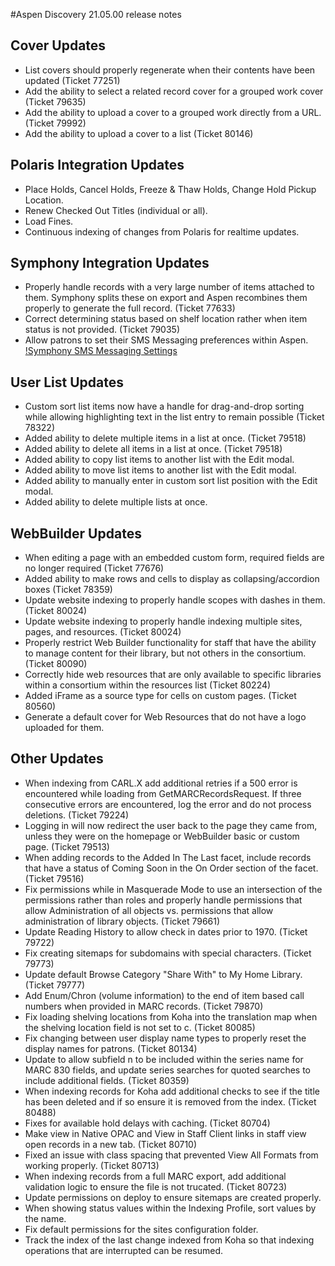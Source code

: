 #Aspen Discovery 21.05.00 release notes
## Cover Updates
- List covers should properly regenerate when their contents have been updated (Ticket 77251)
- Add the ability to select a related record cover for a grouped work cover (Ticket 79635)
- Add the ability to upload a cover to a grouped work directly from a URL. (Ticket 79992)
- Add the ability to upload a cover to a list (Ticket 80146)

## Polaris Integration Updates
- Place Holds, Cancel Holds, Freeze & Thaw Holds, Change Hold Pickup Location.
- Renew Checked Out Titles (individual or all). 
- Load Fines. 
- Continuous indexing of changes from Polaris for realtime updates. 

## Symphony Integration Updates
- Properly handle records with a very large number of items attached to them. Symphony splits these on export and Aspen recombines them properly to generate the full record. (Ticket 77633)
- Correct determining status based on shelf location rather when item status is not provided. (Ticket 79035)
- Allow patrons to set their SMS Messaging preferences within Aspen.
  [!Symphony SMS Messaging Settings](/release_notes/images/21_05_00_symphony_messaging_settings.png)

## User List Updates
- Custom sort list items now have a handle for drag-and-drop sorting while allowing highlighting text in the list entry to remain possible (Ticket 78322)
- Added ability to delete multiple items in a list at once. (Ticket 79518)
- Added ability to delete all items in a list at once. (Ticket 79518)
- Added ability to copy list items to another list with the Edit modal.
- Added ability to move list items to another list with the Edit modal.
- Added ability to manually enter in custom sort list position with the Edit modal.
- Added ability to delete multiple lists at once.

## WebBuilder Updates
- When editing a page with an embedded custom form, required fields are no longer required (Ticket 77676)
- Added ability to make rows and cells to display as collapsing/accordion boxes (Ticket 78359)
- Update website indexing to properly handle scopes with dashes in them. (Ticket 80024)
- Update website indexing to properly handle indexing multiple sites, pages, and resources. (Ticket 80024)
- Properly restrict Web Builder functionality for staff that have the ability to manage content for their library, but not others in the consortium. (Ticket 80090)
- Correctly hide web resources that are only available to specific libraries within a consortium within the resources list (Ticket 80224)
- Added iFrame as a source type for cells on custom pages. (Ticket 80560)
- Generate a default cover for Web Resources that do not have a logo uploaded for them.

## Other Updates
- When indexing from CARL.X add additional retries if a 500 error is encountered while loading from GetMARCRecordsRequest. If three consecutive errors are encountered, log the error and do not process deletions. (Ticket 79224)
- Logging in will now redirect the user back to the page they came from, unless they were on the homepage or WebBuilder basic or custom page. (Ticket 79513)
- When adding records to the Added In The Last facet, include records that have a status of Coming Soon in the On Order section of the facet. (Ticket 79516)
- Fix permissions while in Masquerade Mode to use an intersection of the permissions rather than roles and properly handle permissions that allow Administration of all objects vs. permissions that allow administration of library objects. (Ticket 79661)
- Update Reading History to allow check in dates prior to 1970. (Ticket 79722) 
- Fix creating sitemaps for subdomains with special characters. (Ticket 79773)
- Update default Browse Category "Share With" to My Home Library. (Ticket 79777)
- Add Enum/Chron (volume information) to the end of item based call numbers when provided in MARC records. (Ticket 79870)
- Fix loading shelving locations from Koha into the translation map when the shelving location field is not set to c. (Ticket 80085)
- Fix changing between user display name types to properly reset the display names for patrons. (Ticket 80134)
- Update to allow subfield n to be included within the series name for MARC 830 fields, and update series searches for quoted searches to include additional fields. (Ticket 80359)
- When indexing records for Koha add additional checks to see if the title has been deleted and if so ensure it is removed from the index. (Ticket 80488)
- Fixes for available hold delays with caching.  (Ticket 80704)
- Make view in Native OPAC and View in Staff Client links in staff view open records in a new tab. (Ticket 80710)
- Fixed an issue with class spacing that prevented View All Formats from working properly. (Ticket 80713)
- When indexing records from a full MARC export, add additional validation logic to ensure the file is not trucated. (Ticket 80723)
- Update permissions on deploy to ensure sitemaps are created properly. 
- When showing status values within the Indexing Profile, sort values by the name.
- Fix default permissions for the sites configuration folder. 
- Track the index of the last change indexed from Koha so that indexing operations that are interrupted can be resumed. 
